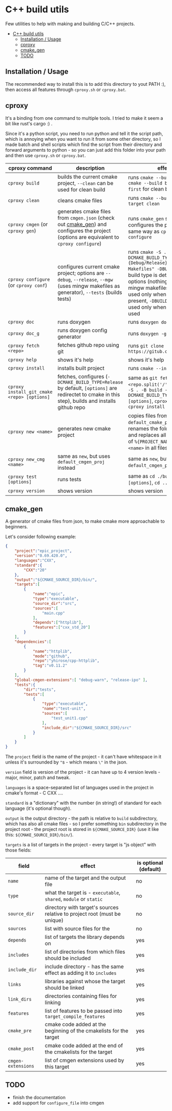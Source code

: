 # C++ build utils

Few utilities to help with making and building C/C++ projects.

- [C++ build utils](#c-build-utils)
	- [Installation / Usage](#installation--usage)
	- [cproxy](#cproxy)
	- [cmake_gen](#cmake_gen)
	- [TODO](#todo)

## Installation / Usage

The recommended way to install this is to add this directory to yout PATH :), then access all features through `cproxy.sh` or `cproxy.bat`.

## cproxy

It's a binding from one command to multiple tools. I tried to make it seem a bit like rust's cargo :) .

Since it's a python script, you need to run python and tell it the script path, which is annoying when you want to run it from some other directory, so I made batch and shell scripts which find the script from their directory and forward arguments to python - so you can just add this folder into your path and then use `cproxy.sh` or `cproxy.bat`.

cproxy command | description | effect
--- | --- | ---
`cproxy build` | builds the current cmake project, `--clean` can be used for clean build | runs `cmake --build build` (or `cmake --build build --clean-first` for clean build)
`cproxy clean` | cleans cmake files | runs `cmake --build build --target clean`
`cproxy cmgen` (or `cproxy gen`) | generates cmake files from `cmgen.json` (check out [cmake_gen](#cmake_gen)) and configures the project (options are equivalent to `cproxy configure`) | runs `cmake_gen` script and then configures the project in the same way as `cproxy configure`
`cproxy configure` (or `cproxy conf`) | configures current cmake project; options are `--debug`, `--release`, `--mgw` (uses mingw makefiles as generator), `--tests` (builds tests) | runs `cmake -S . -B build -DCMAKE_BUILD_TYPE={Debug/Release} -G"MinGW Makefiles" -DBUILD_TESTS=ON`; build type is determined by options (nothing by default), mingw makefiles generator is used only when `--mgw` is present, `-DBUILD_TESTS=ON` is used only when `--tests` is used
`cproxy doc` | runs doxygen | runs `doxygen doxygen.cfg`
`cproxy doc_g` | runs doxygen config generator | runs `doxygen -g doxygen.cfg`
`cproxy fetch <repo>` | fetches github repo using git | runs `git clone https://gitub.com/{repo}.git`
`cproxy help` | shows it's help | shows it's help
`cproxy install` | installs built project | runs `cmake --install build`
`cproxy install_git_cmake <repo> [options]` | fetches, configures (`-DCMAKE_BUILD_TYPE=Release` by default, `[options]` are redirectet to cmake in this step), builds and installs github repo | same as `git fetch <repo>`, `cd <repo.split('/')[1]>`, `cmake -S . -B build -DCMAKE_BUILD_TYPE=Release [options]`, `cproxy build`, `cproxy install`
`cproxy new <name>` | generates new cmake project | copies files from `default_cmake_proj` into cwd, renames the folder to `<name>` and replaces all occurences of `%{PROJECT_NAME}` with `<name>` in all files
`cproxy new_cmg <name>` | same as `new`, but uses `default_cmgen_proj` instead | same as `new`, but uses `default_cmgen_proj` instead
`cproxy test [options]` | runs tests | same as `cd ./build`, `ctest [options]`, `cd ..`
`cproxy version` | shows version | shows version

## cmake_gen

A generator of cmake files from json, to make cmake more approachable to beginners.

Let's consider following example:

```json
{
	"project":"epic_project",
	"version":"0.69.420.0",
	"languages":"CXX",
	"standard":{
		"CXX":"20"
	},
	"output":"${CMAKE_SOURCE_DIR}/bin/",
	"targets":[
		{
			"name":"epic",
			"type":"executable",
			"source_dir":"src",
			"sources":[
				"main.cpp"
			],
			"depends":["httplib"],
			"features":["cxx_std_20"]
		}
	],
	"dependencies":[
		{
			"name":"httplib",
			"mode":"github",
			"repo":"yhirose/cpp-httplib",
			"tag":"v0.11.2"
		}
	],
	"global-cmgen-extensions":[ "debug-warn", "release-ipo" ],
	"tests":{
		"dir":"tests",
		"tests":[
			{
				"type":"executable",
				"name":"test-unit",
				"sources":[
					"test_unit1.cpp"
				],
				"include_dir":"${CMAKE_SOURCE_DIR}/src"
			}
		]
	}
}
```

The `project` field is the name of the project - it can't have whitespace in it unless it's surrounded by `"`s - which means `\"` in the json.

`version` field is version of the project - it can have up to 4 version levels - major, minor, patch and tweak.

`languages` is a space-separated list of languages used in the project in cmake's format - C CXX ....

`standard` is a "dictionary" with the number (in string!) of standard for each language (it's optional though).

`output` is the output directory - the path is relative to `build` subdirectory, which has also all cmake files - so I prefer something `bin` subdirectory in the project root - the project root is stored in `${CMAKE_SOURCE_DIR}` (use it like this: `${CMAKE_SOURCE_DIR}/bin/`).

`targets` is a list of targets in the project - every target is "js object" with those fields:

field | effect | is optional (default)
--- | --- | ---
`name` | name of the target and the output file | no
`type` | what the target is - `executable`, `shared`, `module` or `static` | no
`source_dir` | directory with target's sources relative to project root (must be unique) | no
`sources` | list with source files for the | no
`depends` | list of targets the library depends on | yes
`includes` | list of directories from which files should be included | yes
`include_dir` | include directory - has the same effect as adding it to `includes` | yes
`links` | libraries against whose the target should be linked | yes
`link_dirs` | directories containing files for linking | yes
`features` | list of features to be passed into `target_compile_features` | yes
`cmake_pre` | cmake code added at the beginning of the cmakelists for the target | yes
`cmake_post` | cmake code added at the end of the cmakelists for the target | yes
`cmgen-extensions` | list of cmgen extensions used by this target | yes

## TODO

 - finish the documentation
 - add support for `configure_file` into cmgen
